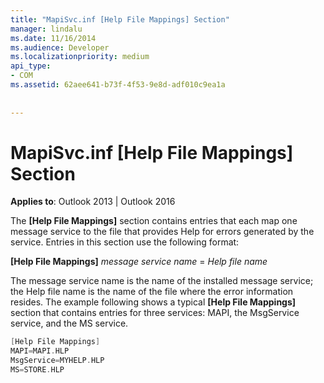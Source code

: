 ```yaml
---
title: "MapiSvc.inf [Help File Mappings] Section"
manager: lindalu
ms.date: 11/16/2014
ms.audience: Developer
ms.localizationpriority: medium
api_type:
- COM
ms.assetid: 62aee641-b73f-4f53-9e8d-adf010c9ea1a
 
 
---
```


# MapiSvc.inf [Help File Mappings] Section

  
  
**Applies to**: Outlook 2013 | Outlook 2016 
  
The **[Help File Mappings]** section contains entries that each map one message service to the file that provides Help for errors generated by the service. Entries in this section use the following format: 
  
 **[Help File Mappings]** _message service name_ =  _Help file name_
  
The message service name is the name of the installed message service; the Help file name is the name of the file where the error information resides. The example following shows a typical **[Help File Mappings]** section that contains entries for three services: MAPI, the MsgService service, and the MS service. 
  
```cpp
[Help File Mappings]
MAPI=MAPI.HLP
MsgService=MYHELP.HLP
MS=STORE.HLP

```



